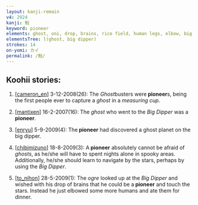 ```yaml
---
layout: kanji-remain
v4: 2924
kanji: 魁
keyword: pioneer
elements: ghost, oni, drop, brains, rice field, human legs, elbow, big dipper, measuring cup, The Plough, drop, ten, needle
elementsTree: l(ghost, big dipper)
strokes: 14
on-yomi: カイ
permalink: /魁/
---
```


## Koohii stories: 

1) [<a href="http://kanji.koohii.com/profile/cameron_en">cameron_en</a>] 3-12-2008(26): The <em>Ghost</em>busters were<strong> pioneer</strong>s, being the first people ever to capture a <em>ghost</em> in a <em>measuring cup</em>.

2) [<a href="http://kanji.koohii.com/profile/mantixen">mantixen</a>] 16-2-2007(16): The <em>ghost</em> who went to the <em>Big Dipper</em> was a<strong> pioneer</strong>.

3) [<a href="http://kanji.koohii.com/profile/enryu">enryu</a>] 5-9-2009(4): The<strong> pioneer</strong> had discovered a ghost planet on the big dipper.

4) [<a href="http://kanji.koohii.com/profile/chibimizuno">chibimizuno</a>] 18-8-2009(3): A<strong> pioneer</strong> absolutely cannot be afraid of <em>ghosts</em>, as he/she will have to spent nights alone in spooky areas. Additionally, he/she should learn to navigate by the stars, perhaps by using the <em>Big Dipper</em>.

5) [<a href="http://kanji.koohii.com/profile/to_nihon">to_nihon</a>] 28-5-2009(1): The <em>ogre</em> looked up at the <em>Big Dipper</em> and wished with his drop of brains that he could be a<strong> pioneer</strong> and touch the stars. Instead he just elbowed some more humans and ate them for dinner.

